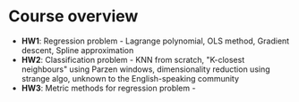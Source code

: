 Course overview
========
* **HW1**: Regression problem - Lagrange polynomial, OLS method, Gradient descent, Spline approximation
* **HW2**: Classification problem - KNN from scratch, "K-closest neighbours" using Parzen windows, dimensionality reduction using strange algo, unknown to the English-speaking community
* **HW3**: Metric methods for regression problem - 